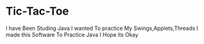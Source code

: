 # Tic-Tac-Toe
I have Been Studing Java
I wanted To practice My Swings,Applets,Threads
I made this Software To Practice Java
I Hope its Okay
